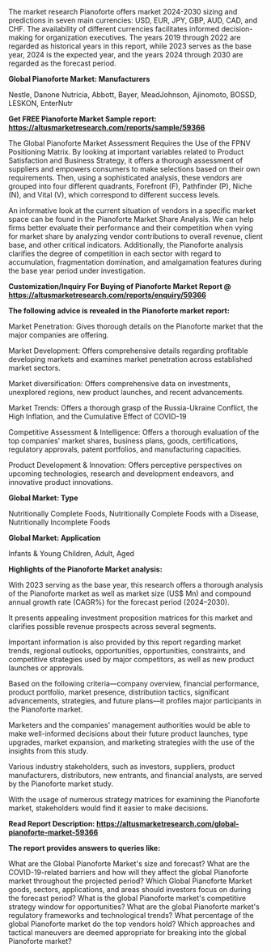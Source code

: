 The market research Pianoforte offers market 2024-2030 sizing and predictions in seven main currencies: USD, EUR, JPY, GBP, AUD, CAD, and CHF. The availability of different currencies facilitates informed decision-making for organization executives. The years 2019 through 2022 are regarded as historical years in this report, while 2023 serves as the base year, 2024 is the expected year, and the years 2024 through 2030 are regarded as the forecast period.

<b>Global Pianoforte Market: Manufacturers</b>

Nestle, Danone Nutricia, Abbott, Bayer, MeadJohnson, Ajinomoto, BOSSD, LESKON, EnterNutr

<b>Get FREE Pianoforte Market Sample report: <a href="https://altusmarketresearch.com/reports/sample/59366">https://altusmarketresearch.com/reports/sample/59366</a></b>

The Global Pianoforte Market Assessment Requires the Use of the FPNV Positioning Matrix. By looking at important variables related to Product Satisfaction and Business Strategy, it offers a thorough assessment of suppliers and empowers consumers to make selections based on their own requirements. Then, using a sophisticated analysis, these vendors are grouped into four different quadrants, Forefront (F), Pathfinder (P), Niche (N), and Vital (V), which correspond to different success levels.

An informative look at the current situation of vendors in a specific market space can be found in the Pianoforte Market Share Analysis. We can help firms better evaluate their performance and their competition when vying for market share by analyzing vendor contributions to overall revenue, client base, and other critical indicators. Additionally, the Pianoforte analysis clarifies the degree of competition in each sector with regard to accumulation, fragmentation domination, and amalgamation features during the base year period under investigation.

<b>Customization/Inquiry For Buying of Pianoforte Market Report @ <a href="https://altusmarketresearch.com/reports/enquiry/59366">https://altusmarketresearch.com/reports/enquiry/59366</a></b>

<b>The following advice is revealed in the Pianoforte market report:</b>

Market Penetration: Gives thorough details on the Pianoforte market that the major companies are offering.

Market Development: Offers comprehensive details regarding profitable developing markets and examines market penetration across established market sectors.

Market diversification: Offers comprehensive data on investments, unexplored regions, new product launches, and recent advancements.

Market Trends: Offers a thorough grasp of the Russia-Ukraine Conflict, the High Inflation, and the Cumulative Effect of COVID-19

Competitive Assessment &amp; Intelligence: Offers a thorough evaluation of the top companies' market shares, business plans, goods, certifications, regulatory approvals, patent portfolios, and manufacturing capacities.

Product Development &amp; Innovation: Offers perceptive perspectives on upcoming technologies, research and development endeavors, and innovative product innovations.

<b>Global Market: Type</b>

Nutritionally Complete Foods, Nutritionally Complete Foods with a Disease, Nutritionally Incomplete Foods

<b>Global Market: Application</b>

Infants &amp; Young Children, Adult, Aged

<b>Highlights of the Pianoforte Market analysis:</b>

With 2023 serving as the base year, this research offers a thorough analysis of the Pianoforte market as well as market size (US$ Mn) and compound annual growth rate (CAGR%) for the forecast period (2024–2030).

It presents appealing investment proposition matrices for this market and clarifies possible revenue prospects across several segments.

Important information is also provided by this report regarding market trends, regional outlooks, opportunities, opportunities, constraints, and competitive strategies used by major competitors, as well as new product launches or approvals.

Based on the following criteria—company overview, financial performance, product portfolio, market presence, distribution tactics, significant advancements, strategies, and future plans—it profiles major participants in the Pianoforte market.

Marketers and the companies' management authorities would be able to make well-informed decisions about their future product launches, type upgrades, market expansion, and marketing strategies with the use of the insights from this study.

Various industry stakeholders, such as investors, suppliers, product manufacturers, distributors, new entrants, and financial analysts, are served by the Pianoforte market study.

With the usage of numerous strategy matrices for examining the Pianoforte market, stakeholders would find it easier to make decisions.

<b>Read Report Description: <a href="https://altusmarketresearch.com/global-pianoforte-market-59366">https://altusmarketresearch.com/global-pianoforte-market-59366</a></b>

<b>The report provides answers to queries like:</b>

What are the Global Pianoforte Market's size and forecast?
What are the COVID-19-related barriers and how will they affect the global Pianoforte market throughout the projected period?
Which Global Pianoforte Market goods, sectors, applications, and areas should investors focus on during the forecast period?
What is the global Pianoforte market's competitive strategy window for opportunities?
What are the global Pianoforte market's regulatory frameworks and technological trends?
What percentage of the global Pianoforte market do the top vendors hold?
Which approaches and tactical maneuvers are deemed appropriate for breaking into the global Pianoforte market?
